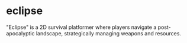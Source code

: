 # eclipse
"Eclipse" is a 2D survival platformer where players navigate a post-apocalyptic landscape, strategically managing weapons and resources.

